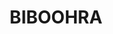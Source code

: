 ---
lastmod: '2025-04-06T06:05:21+00:00'
latitude: -16.972341
layout: suburb
longitude: 145.383091
postcode: '4880'
state: QLD
title: BIBOOHRA
url: /qld/biboohra/
---